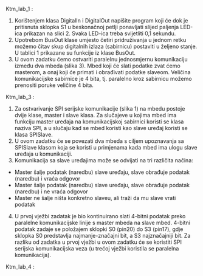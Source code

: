 Ktm_lab_1 :
1. Korištenjem klasa DigitalIn i DigitalOut napišite program koji će dok je pritisnuta sklopka S1 u beskonačnoj petlji ponavljati slijed paljenja LED-ica prikazan na slici 2. Svaka LED-ica treba svijetliti 0,1 sekundu.
2. Upotrebom BusOut klase umjesto četiri pridruživanja u jednom retku možemo čitav skup digitalnih izlaza (sabirnicu) postaviti u željeno stanje. U tablici 1 prikazane su funkcije iz klase BusOut.
3. U ovom zadatku ćemo ostvariti paralelnu jednosmjernu komunikaciju između dva mbeda (slika 3). Mbed koji će slati podatke zvat ćemo masterom, a onaj koji će primati i obrađivati podatke slaveom. Veličina komunikacijske sabirnice je 4 bita, tj. paralelno kroz sabirnicu možemo prenositi poruke veličine 4 bita.

Ktm_lab_3 :
1. Za ostvarivanje SPI serijske komunikacije (slika 1) na mbedu postoje dvije klase, master i slave klasa. Za slučajeve u kojima mbed ima funkciju master uređaja na komunikacijskoj sabirnici koristi se klasa naziva SPI, a u slučaju kad se mbed koristi kao slave uređaj koristi se klasa SPISlave.
2. U ovom zadatku će se povezati dva mbeda s ciljem upoznavanja sa SPISlave klasom koja se koristi u primjenama kada mbed ima ulogu slave uređaja u komunikaciji.
3. Komunikacija sa slave uređajima može se odvijati na tri različita načina:
* Master šalje podatak (naredbu) slave uređaju, slave obrađuje podatak (naredbu) i vraća odgovor
* Master šalje podatak (naredbu) slave uređaju, slave obrađuje podatak (naredbu) i ne vraća odgovor
* Master ne šalje ništa konkretno slaveu, ali traži da mu slave vrati podatak
4. U prvoj vježbi zadatak je bio kontinuirano slati 4-bitni podatak preko paralelne komunikacijske linije s master mbeda na slave mbed. 4-bitni podatak zadaje se položajem sklopki S0 (pin20) do S3 (pin17), gdje sklopka S0 predstavlja najmanje-značajni bit, a S3 najznačajniji bit. Za razliku od zadatka u prvoj vježbi u ovom zadatku će se koristiti SPI serijska komunikacijska veza (u trećoj vježbi koristila se paralelna komunikacija).

Ktm_lab_4 :

